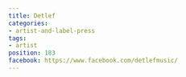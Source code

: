 ```yaml
---
title: Detlef
categories:
- artist-and-label-press
tags:
- artist
position: 183
facebook: https://www.facebook.com/detlefmusic/
---
```


